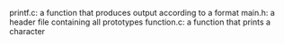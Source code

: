 printf.c: a function that produces output according to a format
main.h: a header file containing all prototypes
function.c: a function that prints a character
